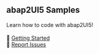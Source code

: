 ## abap2UI5 Samples

Learn how to code with abap2UI5! <br>
 <br>
🚀 [Getting Started](https://abap2ui5.github.io/docs/) <br>
🐞 [Report Issues](https://github.com/abap2UI5/abap2UI5/issues) 
